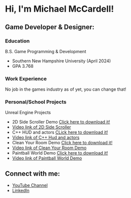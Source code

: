 <h1>Hi, I'm Michael McCardell!</h1>

<h2> Game Developer & Designer:</h2>

### Education
B.S. Game Programming & Development 
- Southern New Hampshire University (April 2024)
- GPA 3.768
  
### Work Experience
No job in the games industry as of yet, you can change that!

### Personal/School Projects
Unreal Engine Projects

  - 2D Side Scroller Demo [Click here to download it!](https://github.com/MichaelMcCardell/MichaelMcCardell.github.io/tree/main/2D%20Side%20Scroller%20Demo)
  - [Video link of 2D Side Scroller](https://www.youtube.com/watch?v=KP_exP3hImA&t=7s&ab_channel=MichaelMcCardell)
  - C++ HUD and actors [CLick here to download it!](https://github.com/MichaelMcCardell/MichaelMcCardell.github.io/tree/main/C%2B%2B%20Hud%20Demonstration)
  - [Video link of C++ Hud and actors](https://www.youtube.com/watch?v=n6VMrL1VW34&ab_channel=MichaelMcCardell)
  - Clean Your Room Demo [Click here to download it!](https://github.com/MichaelMcCardell/MichaelMcCardell.github.io/tree/main/Clean%20Your%20Room%20Demo)
  - [Video link of Clean Your Room Demo](https://www.youtube.com/watch?v=oBb7NASvZ_0&ab_channel=MichaelMcCardell)
  - Paintball World Demo [Click here to download it!](https://github.com/MichaelMcCardell/MichaelMcCardell.github.io/tree/main/Paintball%20World%20Demo)
  - [Video link of Paintball World Demo](https://www.youtube.com/watch?v=wZSvrv_0dvc&ab_channel=MichaelMcCardell)

<h2>  Connect with me:</h2>

- [YouTube Channel](https://www.youtube.com/channel/UCa9EKmvJXg4BZbcPRzUDkvg)
- [LinkedIn](https://www.linkedin.com/in/michael-mccardell-964955246/)
